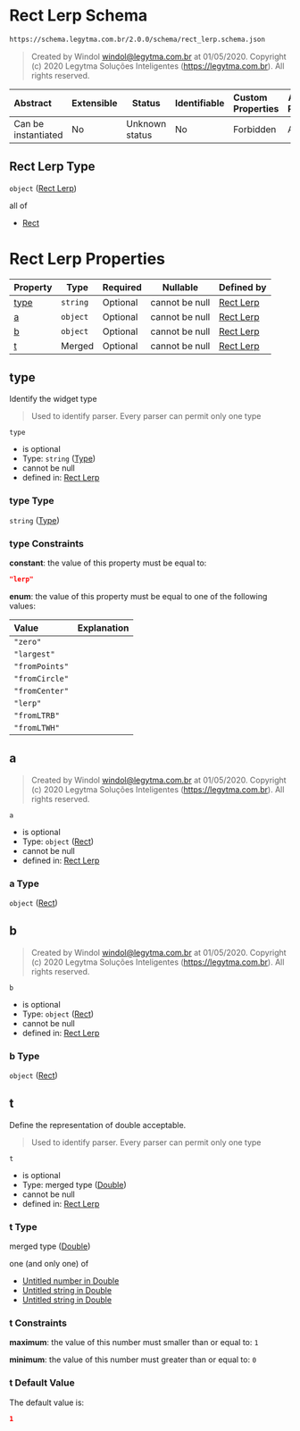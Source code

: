 # Rect Lerp Schema

```txt
https://schema.legytma.com.br/2.0.0/schema/rect_lerp.schema.json
```




> Created by Windol [windol@legytma.com.br](mailto:windol@legytma.com.br) at 01/05/2020.
> Copyright (c) 2020 Legytma Soluções Inteligentes (<https://legytma.com.br>). All rights reserved.
>

| Abstract            | Extensible | Status         | Identifiable | Custom Properties | Additional Properties | Access Restrictions | Defined In                                                                      |
| :------------------ | ---------- | -------------- | ------------ | :---------------- | --------------------- | ------------------- | ------------------------------------------------------------------------------- |
| Can be instantiated | No         | Unknown status | No           | Forbidden         | Allowed               | none                | [rect_lerp.schema.json](../schema/rect_lerp.schema.json) |

## Rect Lerp Type

`object` ([Rect Lerp](rect_lerp.md))

all of

-   [Rect](decoration_image-properties-rect.md)

# Rect Lerp Properties

| Property      | Type     | Required | Nullable       | Defined by                                                                                                                         |
| :------------ | -------- | -------- | -------------- | :--------------------------------------------------------------------------------------------------------------------------------- |
| [type](#type) | `string` | Optional | cannot be null | [Rect Lerp](widget-definitions-type.md)   |
| [a](#a)       | `object` | Optional | cannot be null | [Rect Lerp](decoration_image-properties-rect.md)  |
| [b](#b)       | `object` | Optional | cannot be null | [Rect Lerp](decoration_image-properties-rect.md)  |
| [t](#t)       | Merged   | Optional | cannot be null | [Rect Lerp](app_bar_theme-properties-double.md) |

## type

Identify the widget type


> Used to identify parser. Every parser can permit only one type
>

`type`

-   is optional
-   Type: `string` ([Type](widget-definitions-type.md))
-   cannot be null
-   defined in: [Rect Lerp](widget-definitions-type.md)

### type Type

`string` ([Type](widget-definitions-type.md))

### type Constraints

**constant**: the value of this property must be equal to:

```json
"lerp"
```

**enum**: the value of this property must be equal to one of the following values:

| Value          | Explanation |
| :------------- | ----------- |
| `"zero"`       |             |
| `"largest"`    |             |
| `"fromPoints"` |             |
| `"fromCircle"` |             |
| `"fromCenter"` |             |
| `"lerp"`       |             |
| `"fromLTRB"`   |             |
| `"fromLTWH"`   |             |

## a




> Created by Windol [windol@legytma.com.br](mailto:windol@legytma.com.br) at 01/05/2020.
> Copyright (c) 2020 Legytma Soluções Inteligentes (<https://legytma.com.br>). All rights reserved.
>

`a`

-   is optional
-   Type: `object` ([Rect](decoration_image-properties-rect.md))
-   cannot be null
-   defined in: [Rect Lerp](decoration_image-properties-rect.md)

### a Type

`object` ([Rect](decoration_image-properties-rect.md))

## b




> Created by Windol [windol@legytma.com.br](mailto:windol@legytma.com.br) at 01/05/2020.
> Copyright (c) 2020 Legytma Soluções Inteligentes (<https://legytma.com.br>). All rights reserved.
>

`b`

-   is optional
-   Type: `object` ([Rect](decoration_image-properties-rect.md))
-   cannot be null
-   defined in: [Rect Lerp](decoration_image-properties-rect.md)

### b Type

`object` ([Rect](decoration_image-properties-rect.md))

## t

Define the representation of double acceptable.


> Used to identify parser. Every parser can permit only one type
>

`t`

-   is optional
-   Type: merged type ([Double](app_bar_theme-properties-double.md))
-   cannot be null
-   defined in: [Rect Lerp](app_bar_theme-properties-double.md)

### t Type

merged type ([Double](app_bar_theme-properties-double.md))

one (and only one) of

-   [Untitled number in Double](double-definitions-doublenumber.md)
-   [Untitled string in Double](double-definitions-doublestring.md)
-   [Untitled string in Double](double-definitions-doubleenum.md)

### t Constraints

**maximum**: the value of this number must smaller than or equal to: `1`

**minimum**: the value of this number must greater than or equal to: `0`

### t Default Value

The default value is:

```json
1
```
